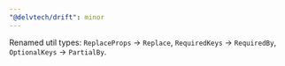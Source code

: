 ```yaml
---
"@delvtech/drift": minor
---
```


Renamed util types: `ReplaceProps` -> `Replace`, `RequiredKeys` -> `RequiredBy`, `OptionalKeys` -> `PartialBy`.
